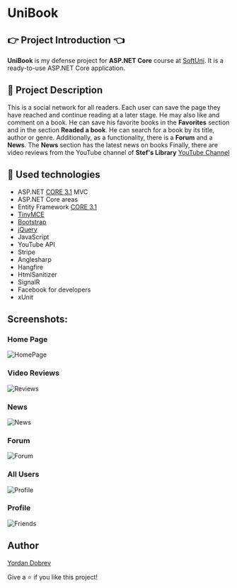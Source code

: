 # UniBook

## :point_right: Project Introduction :point_left:

**UniBook** is my defense project for **ASP.NET Core** course at [SoftUni](https://softuni.bg/trainings/3177/asp-dot-net-core-october-2020/internal). It is a ready-to-use ASP.NET Core application.

## :pencil: Project Description
This is a social network for all readers.
Each user can save the page they have reached and continue reading at a later stage. He may also like and comment on a book.
He can save his favorite books in the **Favorites** section and in the section **Readed a book**.
He can search for a book by its title, author or genre.
Additionally, as a functionality, there is a **Forum** and a **News**.
The **News** section has the latest news on books
Finally, there are video reviews from the YouTube channel of **Stef's Library** [YouTube Channel](https://www.youtube.com/channel/UCpbCR7Tsh8LxPRUDpYk0Gcg)

## :hammer: Used technologies
* ASP.NET [CORE 3.1](https://dotnet.microsoft.com/download/dotnet-core/3.1 "CORE 3.1") MVC
* ASP.NET Core areas
* Entity Framework [CORE 3.1](https://docs.microsoft.com/en-us/ef/core/ "CORE 3.1")
* [TinyMCE](https://github.com/tinymce/)
* [Bootstrap](https://github.com/twbs/bootstrap)
* [jQuery](https://github.com/jquery/jquery)
* JavaScript
* YouTube API
* Stripe
* Anglesharp
* Hangfire
* HtmlSanitizer
* SignalR
* Facebook for developers
* xUnit

## Screenshots:

### Home Page
![HomePage](https://user-images.githubusercontent.com/42092212/100554007-8012cc00-329a-11eb-8425-6b1a1a99c3b4.png)

### Video Reviews
![Reviews](https://user-images.githubusercontent.com/42092212/100554024-a5073f00-329a-11eb-876d-e6e4cc0a0b4f.png)

### News
![News](https://user-images.githubusercontent.com/42092212/100554046-d718a100-329a-11eb-9e97-63611c1aa6f0.png)

### Forum
![Forum](https://user-images.githubusercontent.com/42092212/100554055-e8fa4400-329a-11eb-8310-335824e20b02.png)

### All Users
![Profile](https://user-images.githubusercontent.com/42092212/100554063-f44d6f80-329a-11eb-9316-014c8fcf3a81.png)

### Profile
![Friends](https://user-images.githubusercontent.com/42092212/100554074-0af3c680-329b-11eb-9cbc-30e93f3d7b39.png)



## Author

[Yordan Dobrev](https://github.com/YordanDobrev97)

Give a :star: if you like this project!
